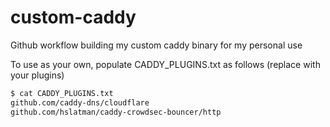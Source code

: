 # custom-caddy

Github workflow building my custom caddy binary for my personal use

To use as your own, populate CADDY_PLUGINS.txt as follows (replace with your plugins)

``` bash
$ cat CADDY_PLUGINS.txt
github.com/caddy-dns/cloudflare
github.com/hslatman/caddy-crowdsec-bouncer/http
```